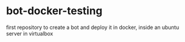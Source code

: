 # bot-docker-testing
first repository to create a bot and deploy it in docker, inside an ubuntu server in virtualbox
